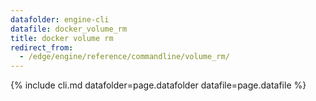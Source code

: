 ```yaml
---
datafolder: engine-cli
datafile: docker_volume_rm
title: docker volume rm
redirect_from:
  - /edge/engine/reference/commandline/volume_rm/
---
```

<!--
This page is automatically generated from Docker's source code. If you want to
suggest a change to the text that appears here, open a ticket or pull request
in the source repository on GitHub:

https://github.com/docker/cli
-->

{% include cli.md datafolder=page.datafolder datafile=page.datafile %}
